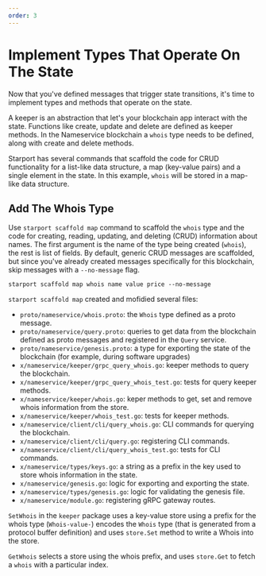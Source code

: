 ```yaml
---
order: 3
---
```


# Implement Types That Operate On The State

Now that you've defined messages that trigger state transitions, it's time to implement types and methods that operate on the state.

A keeper is an abstraction that let's your blockchain app interact with the state. Functions like create, update and delete are defined as keeper methods. In the Nameservice blockchain a `whois` type needs to be defined, along with create and delete methods.

Starport has several commands that scaffold the code for CRUD functionality for a list-like data structure, a map (key-value pairs) and a single element in the state. In this example, `whois` will be stored in a map-like data structure.

## Add The Whois Type

Use `starport scaffold map` command to scaffold the `whois` type and the code for creating, reading, updating, and deleting (CRUD) information about names. The first argument is the name of the type being created (`whois`), the rest is list of fields. By default, generic CRUD messages are scaffolded, but since you've already created messages specifically for this blockchain, skip messages with a `--no-message` flag.

```
starport scaffold map whois name value price --no-message
```

`starport scaffold map` created and mofidied several files:

* `proto/nameservice/whois.proto`: the `Whois` type defined as a proto message.
* `proto/nameservice/query.proto`: queries to get data from the blockchain defined as proto messages and registered in the `Query` service.
* `proto/nameservice/genesis.proto`: a type for exporting the state of the blockchain (for example, during software upgrades)
* `x/nameservice/keeper/grpc_query_whois.go`: keeper methods to query the blockchain.
* `x/nameservice/keeper/grpc_query_whois_test.go`: tests for query keeper methods.
* `x/nameservice/keeper/whois.go`: keper methods to get, set and remove whois information from the store.
* `x/nameservice/keeper/whois_test.go`: tests for keeper methods.
* `x/nameservice/client/cli/query_whois.go`: CLI commands for querying the blockchain.
* `x/nameservice/client/cli/query.go`: registering CLI commands.
* `x/nameservice/client/cli/query_whois_test.go`: tests for CLI commands.
* `x/nameservice/types/keys.go`: a string as a prefix in the key used to store whois information in the state.
* `x/nameservice/genesis.go`: logic for exporting and exporting the state.
* `x/nameservice/types/genesis.go`: logic for validating the genesis file.
* `x/nameservice/module.go`: registering gRPC gateway routes.

`SetWhois` in the `keeper` package uses a key-value store using a prefix for the whois type (`Whois-value-`) encodes the `Whois` type (that is generated from a protocol buffer definition) and uses `store.Set` method to write a Whois into the store.

`GetWhois` selects a store using the whois prefix, and uses `store.Get` to fetch a `whois` with a particular index.
